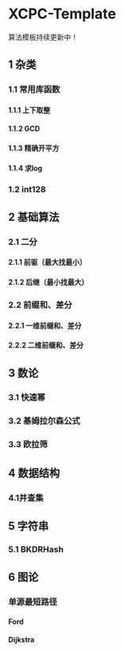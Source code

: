 # XCPC-Template
算法模板持续更新中！
## 1 杂类
### 1.1 常用库函数
#### 1.1.1 上下取整
#### 1.1.2 GCD
#### 1.1.3 精确开平方
#### 1.1.4 求log
### 1.2 int128
## 2 基础算法
### 2.1 二分
#### 2.1.1 前驱（最大找最小）
#### 2.1.2 后继（最小找最大）
### 2.2 前缀和、差分
#### 2.2.1 一维前缀和、差分
#### 2.2.2 二维前缀和、差分
## 3 数论
### 3.1 快速幂
### 3.2 基姆拉尔森公式
### 3.3 欧拉筛
## 4 数据结构
### 4.1并查集
## 5 字符串
### 5.1 BKDRHash
## 6 图论
### 单源最短路径
#### Ford
#### Dijkstra


